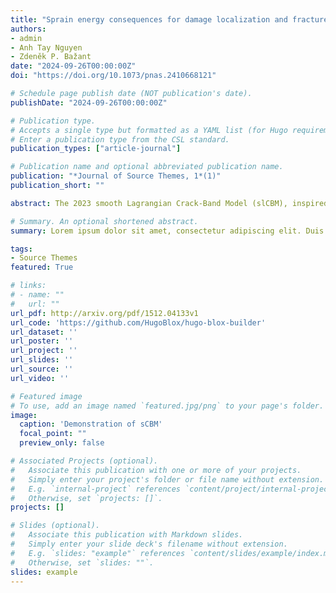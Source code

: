 ```yaml
---
title: "Sprain energy consequences for damage localization and fracture mechanics"
authors:
- admin
- Anh Tay Nguyen
- Zdeněk P. Bažant
date: "2024-09-26T00:00:00Z"
doi: "https://doi.org/10.1073/pnas.2410668121"

# Schedule page publish date (NOT publication's date).
publishDate: "2024-09-26T00:00:00Z"

# Publication type.
# Accepts a single type but formatted as a YAML list (for Hugo requirements).
# Enter a publication type from the CSL standard.
publication_types: ["article-journal"]

# Publication name and optional abbreviated publication name.
publication: "*Journal of Source Themes, 1*(1)"
publication_short: ""

abstract: The 2023 smooth Lagrangian Crack-Band Model (slCBM), inspired by the 2020 invention of the gap test, prevented spurious damage localization during fracture growth by introducing the second-gradient of the displacement field vector, named the `sprain', as the localization limiter. The key idea was that, in the finite element (FE) implementation, the displacement vector and its gradient should be treated as independent fields with the lowest (C_0) continuity, constrained by a second-order Lagrange multiplier tensor. Coupled with a realistic constitutive law for triaxial softening damage, such as microplane model M7, the known limitations of the classical Crack Band Model (CBM) were eliminated. Here we show that the slCBM closely reproduces the size effect revealed by the gap test at various crack-parallel stresses. To describe it, we present an approximate corrective formula, although a strong loading-path dependence limits its applicability. Except for the rare case of zero crack-parallel stresses, the fracture predictions of the line crack models (LEFM, phase-field, XFEM, cohesive crack models) can be as much as 100\% in error. We argue that the localization limiter concept must be extended by including the resistance to material rotation gradients. We also show that, without this resistance, the existing strain-gradient damage theories may predict a wrong fracture pattern and have, for Mode II and III fractures, a load capacity error as much as 55%. Finally, we argue that the crack-parallel stress effect must occur in all materials, ranging from concrete to atomistically sharp cracks in crystals.

# Summary. An optional shortened abstract.
summary: Lorem ipsum dolor sit amet, consectetur adipiscing elit. Duis posuere tellus ac convallis placerat. Proin tincidunt magna sed ex sollicitudin condimentum.

tags:
- Source Themes
featured: True

# links:
# - name: ""
#   url: ""
url_pdf: http://arxiv.org/pdf/1512.04133v1
url_code: 'https://github.com/HugoBlox/hugo-blox-builder'
url_dataset: ''
url_poster: ''
url_project: ''
url_slides: ''
url_source: ''
url_video: ''

# Featured image
# To use, add an image named `featured.jpg/png` to your page's folder. 
image:
  caption: 'Demonstration of sCBM'
  focal_point: ""
  preview_only: false

# Associated Projects (optional).
#   Associate this publication with one or more of your projects.
#   Simply enter your project's folder or file name without extension.
#   E.g. `internal-project` references `content/project/internal-project/index.md`.
#   Otherwise, set `projects: []`.
projects: []

# Slides (optional).
#   Associate this publication with Markdown slides.
#   Simply enter your slide deck's filename without extension.
#   E.g. `slides: "example"` references `content/slides/example/index.md`.
#   Otherwise, set `slides: ""`.
slides: example
---
```

